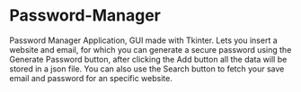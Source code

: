 # Password-Manager
Password Manager Application, GUI made with Tkinter.
Lets you insert a website and email, for which you can generate a secure password using the Generate Password button, after clicking the Add button all the data will be stored in a json file. You can also use the Search button to fetch your save email and password for an specific website.
